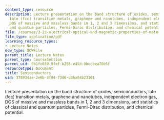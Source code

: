 ```yaml
---
content_type: resource
description: Lecture presentation on the band structure of oxides, semiconductors,
  late (fcc) transition metals, graphene and nanotubes, independent electron gas,
  DOS of massive and massless bands in 1, 2 and 3 dimensions, and statistics of classical
  and quantum particles, Fermi-Dirac distribution, and chemical potential.
file: /courses/3-23-electrical-optical-and-magnetic-properties-of-materials-fall-2007/378934ae2e6b4f8473d6d8ba84b23161_lec12.pdf
file_type: application/pdf
learning_resource_types:
- Lecture Notes
ocw_type: OCWFile
parent_title: Lecture Notes
parent_type: CourseSection
parent_uid: 5b1fc039-9fef-b255-e45d-0bccbea70b5f
resourcetype: Document
title: Semiconductors
uid: 378934ae-2e6b-4f84-73d6-d8ba84b23161
---
```

Lecture presentation on the band structure of oxides, semiconductors, late (fcc) transition metals, graphene and nanotubes, independent electron gas, DOS of massive and massless bands in 1, 2 and 3 dimensions, and statistics of classical and quantum particles, Fermi-Dirac distribution, and chemical potential.

